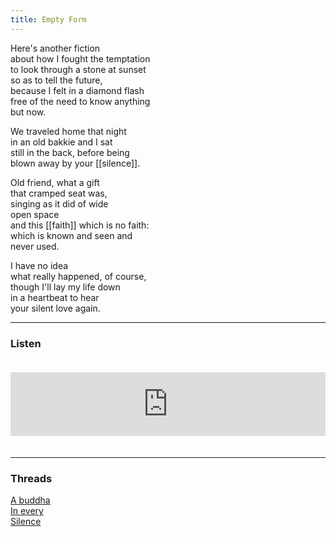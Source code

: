 ```yaml
---
title: Empty Form
---
```


Here's another fiction  
about how I fought the temptation  
to look through a stone at sunset  
so as to tell the future,  
because I felt in a diamond flash  
free of the need to know anything  
but now.  
  
We traveled home that night  
in an old bakkie and I sat  
still in the back, before being  
blown away by your [[silence]].  
  
Old friend, what a gift  
that cramped seat was,  
singing as it did of wide  
open space  
and this [[faith]] which is no faith:  
which is known and seen and  
never used.  
  
I have no idea  
what really happened, of course,  
though I'll lay my life down  
in a heartbeat to hear  
your silent love again.    

---   

### Listen

<iframe src="https://anchor.fm/andy-tudhope/embed/episodes/Empty-Form-ent4nv" height="102px" width="100%" style="margin: 20px 0px;" frameborder="0" scrolling="no"></iframe>

---   

### Threads

<a href="https://thebluebook.co.za/buddha-blues/repeat.html" target="_blank">A buddha</a><br/>
<a href="https://living.thebluebook.co.za/peace/reverent.html" target="_blank">In every</a><br/>
<a href="https://dyeing.thebluebook.co.za/?stackedPages=%2Fsilence" target="_blank">Silence</a><br/>